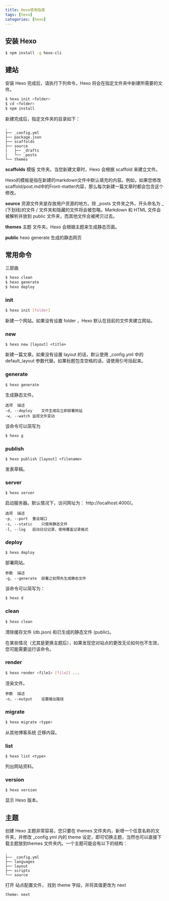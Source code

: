```yaml
---
title: Hexo使用指南
tags: [hexo]
categories: [hexo]
---
```


## 安装 Hexo

``` bash
$ npm install -g hexo-cli
```

## 建站
安装 Hexo 完成后，请执行下列命令，Hexo 将会在指定文件夹中新建所需要的文件。

``` bash
$ hexo init <folder>
$ cd <folder>
$ npm install
```
<!-- more --> 

新建完成后，指定文件夹的目录如下：

```
.
├── _config.yml
├── package.json
├── scaffolds
├── source
|   ├── _drafts
|   └── _posts
└── themes
```

**scaffolds**
模版 文件夹。当您新建文章时，Hexo 会根据 scaffold 来建立文件。

Hexo的模板是指在新建的markdown文件中默认填充的内容。例如，如果您修改scaffold/post.md中的Front-matter内容，那么每次新建一篇文章时都会包含这个修改。

**source**
资源文件夹是存放用户资源的地方。除 _posts 文件夹之外，开头命名为 _ (下划线)的文件 / 文件夹和隐藏的文件将会被忽略。Markdown 和 HTML 文件会被解析并放到 public 文件夹，而其他文件会被拷贝过去。

**themes**
主题 文件夹。Hexo 会根据主题来生成静态页面。

**public**
hexo generate 生成的静态网页

## 常用命令

三部曲

``` bash
$ hexo clean
$ hexo generate
$ hexo deploy
```

### init

``` bash
$ hexo init [folder]
```
新建一个网站。如果没有设置 folder ，Hexo 默认在目前的文件夹建立网站。

### new

```
$ hexo new [layout] <title>
```
新建一篇文章。如果没有设置 layout 的话，默认使用 _config.yml 中的 default_layout 参数代替。如果标题包含空格的话，请使用引号括起来。

### generate

```
$ hexo generate
```
生成静态文件。

```
选项	描述
-d, --deploy	文件生成后立即部署网站
-w, --watch	监视文件变动
```

该命令可以简写为

``` bash
$ hexo g
```
### publish

```
$ hexo publish [layout] <filename>
```
发表草稿。

### server

```
$ hexo server
```
启动服务器。默认情况下，访问网址为： http://localhost:4000/。

```
选项	描述
-p, --port	重设端口
-s, --static	只使用静态文件
-l, --log	启动日记记录，使用覆盖记录格式
```
### deploy

```
$ hexo deploy
```
部署网站。

```
参数	描述
-g, --generate	部署之前预先生成静态文件
```
该命令可以简写为：

``` bash
$ hexo d
```
### clean

``` bash
$ hexo clean
```
清除缓存文件 (db.json) 和已生成的静态文件 (public)。

在某些情况（尤其是更换主题后），如果发现您对站点的更改无论如何也不生效，您可能需要运行该命令。

### render

``` bash
$ hexo render <file1> [file2] ...
```
渲染文件。

```
参数	描述
-o, --output	设置输出路径
```
### migrate

``` bash
$ hexo migrate <type>
```
从其他博客系统 迁移内容。

### list

```
$ hexo list <type>
```
列出网站资料。

### version

```
$ hexo version
```
显示 Hexo 版本。

## 主题
创建 Hexo 主题非常容易，您只要在 themes 文件夹内，新增一个任意名称的文件夹，并修改 _config.yml 内的 theme 设定，即可切换主题，当然也可以直接下载主题放到themes 文件夹内。一个主题可能会有以下的结构：


```
.
├── _config.yml
├── languages
├── layout
├── scripts
└── source
```

打开 站点配置文件， 找到 theme 字段，并将其值更改为 next


```
theme: next
```




